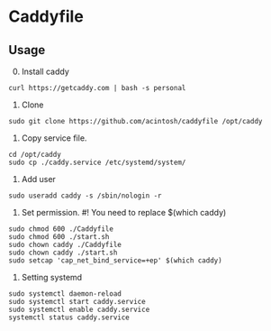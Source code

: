 # Caddyfile

## Usage
0. Install caddy
```
curl https://getcaddy.com | bash -s personal
```

1. Clone
```
sudo git clone https://github.com/acintosh/caddyfile /opt/caddy
```

1. Copy service file.
```
cd /opt/caddy
sudo cp ./caddy.service /etc/systemd/system/
```

1. Add user
```
sudo useradd caddy -s /sbin/nologin -r
```

1. Set permission. #! You need to replace $(which caddy)
```
sudo chmod 600 ./Caddyfile
sudo chmod 600 ./start.sh
sudo chown caddy ./Caddyfile
sudo chown caddy ./start.sh
sudo setcap 'cap_net_bind_service=+ep' $(which caddy)
```

1. Setting systemd
```
sudo systemctl daemon-reload
sudo systemctl start caddy.service
sudo systemctl enable caddy.service
systemctl status caddy.service
```
